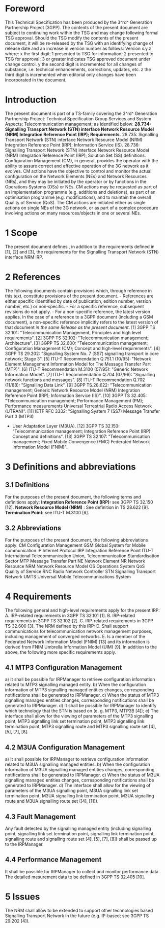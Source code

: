 # Foreword
This Technical Specification has been produced by the 3^rd^ Generation
Partnership Project (3GPP).
The contents of the present document are subject to continuing work within the
TSG and may change following formal TSG approval. Should the TSG modify the
contents of the present document, it will be re-released by the TSG with an
identifying change of release date and an increase in version number as
follows:
Version x.y.z
where:
x the first digit:
1 presented to TSG for information;
2 presented to TSG for approval;
3 or greater indicates TSG approved document under change control.
y the second digit is incremented for all changes of substance, i.e. technical
enhancements, corrections, updates, etc.
z the third digit is incremented when editorial only changes have been
incorporated in the document.
# Introduction
The present document is part of a TS-family covering the 3^rd^ Generation
Partnership Project: Technical Specification Group Services and System
Aspects; Telecommunication management; as identified below:
**28.734: Signalling Transport Network (STN) interface Network Resource Model
(NRM) Integration Reference Point (IRP); Requirements.**
28.735: Signalling Transport Network (STN) interface Network Resource Model
(NRM) Integration Reference Point (IRP); Information Service (IS).
28.736: Signalling Transport Network (STN) interface Network Resource Model
(NRM) Integration Reference Point (IRP); Solution Set (SS) definitions.
Configuration Management (CM), in general, provides the operator with the
ability to assure correct and effective operation of the 3G network as it
evolves. CM actions have the objective to control and monitor the actual
configuration on the Network Elements (NEs) and Network Resources (NRs), and
they may be initiated by the operator or by functions in the Operations
Systems (OSs) or NEs.
CM actions may be requested as part of an implementation programme (e.g.
additions and deletions), as part of an optimisation programme (e.g.
modifications), and to maintain the overall Quality of Service (QoS). The CM
actions are initiated either as single actions on single NEs of the 3G
network, or as part of a complex procedure involving actions on many
resources/objects in one or several NEs.
# 1 Scope
The present document defines , in addition to the requirements defined in [1],
[2] and [3], the requirements for the Signalling Transport Network (STN)
interface NRM IRP.
# 2 References
The following documents contain provisions which, through reference in this
text, constitute provisions of the present document.
\- References are either specific (identified by date of publication, edition
number, version number, etc.) or non‑specific.
\- For a specific reference, subsequent revisions do not apply.
\- For a non-specific reference, the latest version applies. In the case of a
reference to a 3GPP document (including a GSM document), a non-specific
reference implicitly refers to the latest version of that document _in the
same Release as the present document_.
[1] 3GPP TS 32.101: \"Telecommunication Management, Principles and high level
requirements\".
[2] 3GPP TS 32.102: \"Telecommunication management; Architecture\".
[3] 3GPP TS 32.600: \"Telecommunication management; Configuration Management
(CM); Concept and high-level requirements\".
[4] 3GPP TS 29.202: \"Signalling System No. 7 (SS7) signalling transport in
core network; Stage 3\".
[5] ITU-T Recommendation Q.751.1 (10/95): \"Network Element Management
Information Model for The Message Transfer Part (MTP)\".
[6] ITU-T Recommendation M.3100 (07/95): \"Generic Network Information
Model\".
[7] ITU-T Recommendation Q.704 (07/96): \"Signalling network functions and
messages\".
[8] ITU-T Recommendation Q.702 (11/88): \"Signalling Data Link\".
[9] 3GPP TS.28.622: "Telecommunication management; Generic Network Resource
Model (NRM) Integration Reference Point (IRP); Information Service (IS)".
[10] 3GPP TS 32.405: \"Telecommunication management; Performance Management
(PM); Performance measurements Universal Terrestrial Radio Access Network
(UTRAN)\".
[11] IETF RFC 3332: \"Signalling System 7 (SS7) Message Transfer Part 3 (MTP3)
- User Adaptation Layer (M3UA).
[12] 3GPP TS 32.150: \"Telecommunication management; Integration Reference
Point (IRP) Concept and definitions\".
[13] 3GPP TS 32.107: \"Telecommunication management; Fixed Mobile Convergence
(FMC) Federated Network Information Model (FNIM)\".
# 3 Definitions and abbreviations
## 3.1 Definitions
For the purposes of the present document, the following terms and definitions
apply:
**Integration Reference Point (IRP):** see 3GPP TS 32.150 [12].
**Network Resource Model (NRM)** : See definition in TS 28.622 [9].
**Termination Point:** see ITU-T M.3100 [6].
## 3.2 Abbreviations
For the purposes of the present document, the following abbreviations apply:
CM Configuration Management
GSM Global System for Mobile communication
IP Internet Protocol
IRP Integration Reference Point
ITU-T International Telecommunication Union, Telecommunication Standardisation
Sector
MTP Message Transfer Part
NE Network Element
NR Network Resource
NRM Network Resource Model
OS Operations System
QoS Quality of Service
RNC Radio Network Controller
STN Signalling Transport Network
UMTS Universal Mobile Telecommunications System
# 4 Requirements
The following general and high-level requirements apply for the present IRP:
A. IRP-related requirements in 3GPP TS 32.101 [1].
B. IRP-related requirements in 3GPP TS 32.102 [2].
C. IRP-related requirements in 3GPP TS 32.600 [3].
The NRM defined by this IRP:
D. Shall support communications for telecommunication network management
purposes, including management of converged networks.
E. Is a member of the Federated Network Information Model (FNIM) [13] and its
information is derived from FNIM Umbrella Information Model (UIM) [9].
In addition to the above, the following more specific requirements apply.
## 4.1 MTP3 Configuration Management
a) It shall be possible for IRPManager to retrieve configuration information
related to MTP3 signalling managed entity.
b) When the configuration information of MTP3 signalling managed entities
changes, corresponding notifications shall be generated to IRPManager.
c) When the status of MTP3 signalling managed entities changes, corresponding
notifications shall be generated to IRPManager.
d) It shall be possible for IRPManager to identify which technology that the
STN is based on (e. g. MTP3, MTP3B [4]);
e) The interface shall allow for the viewing of parameters of the MTP3
signalling point, MTP3 signalling link set termination point, MTP3 signalling
link termination point, MTP3 signalling route and MTP3 signalling route set
[4], [5], [7], [8].
## 4.2 M3UA Configuration Management
a) It shall possible for IRPManager to retrieve configuration information
related to M3UA signalling managed entities.
b) When the configuration information of M3UA signalling managed entities
changes, corresponding notifications shall be generated to IRPManager.
c) When the status of M3UA signalling managed entities changes, corresponding
notifications shall be generated to IRPManager.
d) The interface shall allow for the viewing of parameters of the M3UA
signalling point, M3UA signalling link set termination point, M3UA signalling
link termination point, M3UA signalling route and M3UA signalling route set
([4], [11]).
## 4.3 Fault Management
Any fault detected by the signalling managed entity (including signalling
point, signalling link set termination point, signalling link termination
point, signalling route and signalling route set [4], [5], [7], [8]) shall be
passed up to the IRPManager.
## 4.4 Performance Management
It shall be possible for IRPManager to collect and monitor performance data.
The detailed mesurement data to be defined in 3GPP TS 32.405 [10].
# 5 Issues
The NRM shall allow to be extended to support other technologies based
Signalling Transport Network in the future (e.g. IP-based; see 3GPP TS 29.202
[4]).
#